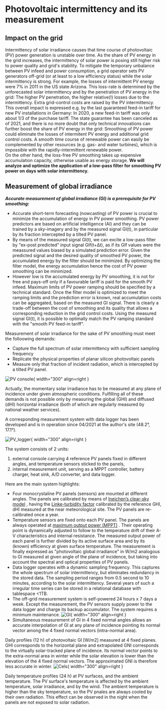 # Photovoltaic intermittency and its measurement
## Impact on the grid
Intermittency of solar irradiance causes that time course of photovoltaic (PV) power generation is unstable over time. As the share of PV energy in the grid increases, the intermittency of solar power is posing still higher risk to power quality and grid's stability. To mitigate the temporary unbalance between PV infeed and power consumption, a grid operator sets PV generators off-grid (or at least to a low efficiency status) while the solar intermittency is strong. For example, the losses of intermittent PV energy were 7% in 2011 in the US state Arizona. This loss-rate is determined by the unforecasted solar intermittency and by the penetration of PV energy in the grid: The higher PV penetration, the higher relative(!) losses due to the intermittency. Extra grid-control costs are raised by the PV intermittency. This overall impact is expressed e.g. by the last guaranteed feed-in tariff for new PV installations in Germany: In 2020, a new feed-in tariff was only about 1/3 of the purchase tariff. The state guarantee has been canceled as of 2021, and there is no more doubt that only technical innovations can further boost the share of PV energy in the grid: Smoothing of PV power could eliminate the losses of intermitent PV energy and additional grid control costs. A smooth time course of renewable power can easily be complemented by other resources (e.g. gas- and water turbines), which is impossible with the rapidly-intermittent renewable power.  
On the other hand, the loss-free PV smoothing takes up expensive accumulation capacity, otherwise usable as energy storage. **We will analyze and optimize the application of a low-pass filter for smoothing PV power on days with solar intermittency.**

## Measurement of global irradiance
***Accurate measurement of global irradiance (GI) is a prerequisite for PV smoothing:***  

* Accurate short-term forecasting (nowcasting) of PV power is crucial to minimize the accumulation of energy in PV power smoothing. PV power predictors are based on artificial intelligence (AI) and they can be trained by a sky-imagery and by the measured signal GI(t), in particular by its fraction intercepted by a tilted PV panel.
* By means of the measured signal GI(t), we can excite a low-pass filter by "ex-post predicted" input signal GIf(t+Δt), as if its GIf values were the meassured values biased by a simulated prediction error. Given the predicted signal and the desired quality of smoothed PV power, the accumulated energy by the filter should be minimized. By optimizing the filter model, the energy accumulation hence the cost of PV power smoothing can be minimized.
* However low is the accumulated energy by PV smoothing, it is not for free and pays-off only if a favourable tariff is paid for the smooth PV infeed. Maximum limits of PV power ramping should be specified by a technical standard. Once the filter model is optimized to meet the ramping limits and the prediction error is known, real accumulation costs can be aggregated, based on the measured GI signal. There is clearly a trade-off between the cost of smoothing and its quality that allows a corresponding reduction in the grid control costs. Using the measured signal GI(t), it is possible to optimally match the PV ramping standard with the "smooth PV feed-in tariff".

Measurement of solar irradiance for the sake of PV smoothing must meet the folloowing demands:

- Capture the full spectrum of solar intermittency with sufficient sampling frequency
- Replicate the physical properties of planar silicon photovoltaic panels
- Measure only that fraction of incident radiation, which is intercepted by a tilted PV panel. 

![PV console](img/PV_Panels.JPG){ width="300"  align=right }

Actually, the momentary solar irradiance has to be measured at any plane of incidence under given atmospheric conditions. Fulfilling all of these demands is not possible only by measuring the global (GHI) and diffused (dHI) horizontal irradiance (both of which are regularly measured by national weather services).

A corresponding measurement system with data logger has been developed and is in operation since 04/2021 at the author's site (48.2°, 17.1°).

![PV_logger](img/PV_Logger.JPG){ width="300"  align=right }

 The system consists of 2 units:

1. external console carrying 4 reference PV panels fixed in different angles, and temperature sensors sticked to the panels,
2. internal measurement unit, serving as a MPPT controller, battery charger, heat sink, A/D converter, and data logger.

Here are the main system highlights:

* Four monocrystaline PV panels (sensors) are mounted at different angles. The panels are calibrated by means of 
[Ineichen’s clear-sky model](https://pvlib-python.readthedocs.io/en/v0.4.3/generated/pvlib.clearsky.ineichen.html)
, having the 
[Linke-turbidity factor](https://glossary.ametsoc.org/wiki/Linke_turbidity_factor)
 calibrated by the reference GHI, dHI measured at the near meteorological site. The PV panels are re-calibrated once a year.
* Temperature sensors are fixed onto each PV panel. The panels are always operated at 
[maximum output power (MPPT)](https://www.leonics.com/support/article2_14j/articles2_14j_en.php)
. Their operating point is dynamically adjusted to follow to the temperature drift of their A-V characteristics and internal resistance. The measured output power of each panel is further divided by its active surface area and by its (known) efficiency at given surface temperature. The measurement is finally expressed as "photovoltaic global irradiance" in W/m2 analogous to GI measured at given angle of the plane of incidence, but taking into account the spectral and optical properties of PV panels.
* Data logger operates with a dynamic sampling frequency. This captures the whole spectrum of solar intermittency, but eliminates redundancy in the stored data. The sampling period ranges from 0.5 second to 10 minutes, according to the solar intermittency. Several years of such a irregular time series can be stored in a relational database with tablespace <1TB.
* The off-grid measurement system is self-powered 24 hours x 7 days a week. Except the measurement, the PV sensors supply power to the data logger and charge its backup accumulator. The system requires a minimum maintenance.
![GI](img/GI.2022-01-15.png){ width="300"  align=right }
* Simultaneous measurement of GI in 4 fixed normal angles allows an accurate interpolation of GI at any plane of incidence pointing its normal vector among the 4 fixed normal vectors (intra-normal area).

Daily profiles (12 h) of photovoltaic GI [W/m2] measured at 4 fixed planes. GHI corresponds to the horizontal plane and extrapolated GNI corresponds to the virtually solar-tracked plane of incidence. Its normal vector points to the extra-normal area in winter while the solar elevation is lower than the elevation of the 4 fixed normal vectors. The approximated GNI is therefore less accurate in winter.
![Cels](img/Cels.2022-01-15.png){ width="300"  align=right }

Daily temperature profiles (24 h) at PV surfaces, and the ambient temperature. The PV surface's temperature is affected by the ambient temperature, solar irradiance, and by the wind. The ambient temperature is higher than the sky temperature, so the PV pnales are always cooled by their own radiation. This effect can be observed in the night when the panels are not exposed to solar radiation.


